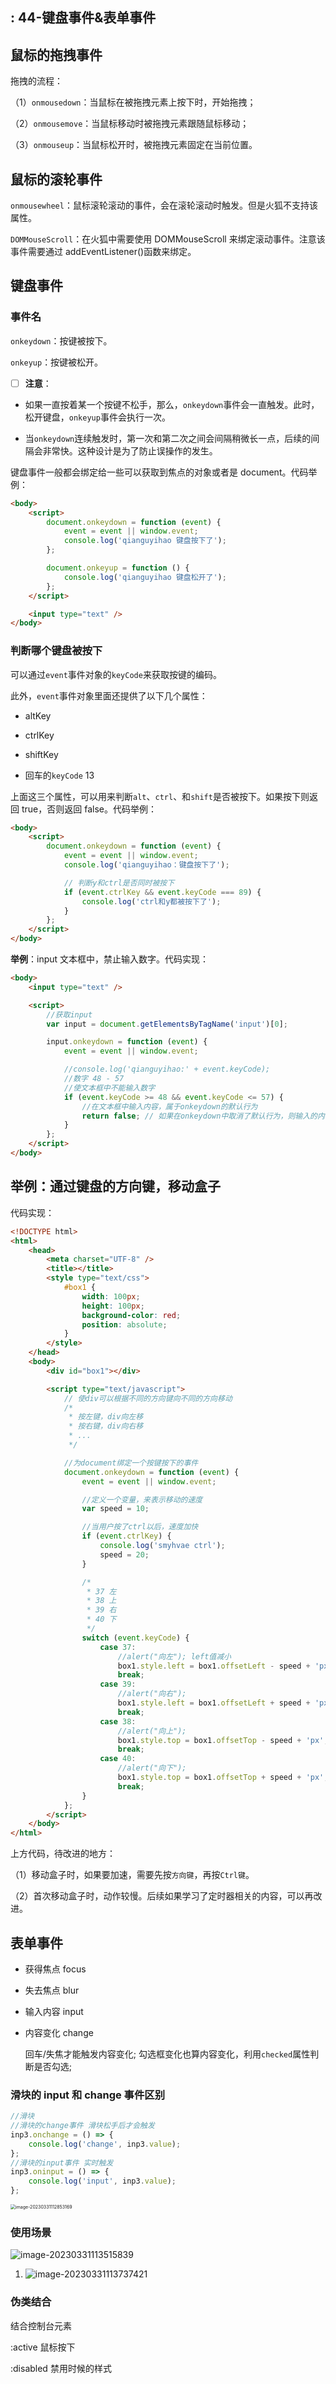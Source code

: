  : 44-键盘事件&表单事件
---

## 鼠标的拖拽事件

拖拽的流程：

（1）`onmousedown`：当鼠标在被拖拽元素上按下时，开始拖拽；

（2）`onmousemove`：当鼠标移动时被拖拽元素跟随鼠标移动；

（3）`onmouseup`：当鼠标松开时，被拖拽元素固定在当前位置。

## 鼠标的滚轮事件

`onmousewheel`：鼠标滚轮滚动的事件，会在滚轮滚动时触发。但是火狐不支持该属性。

`DOMMouseScroll`：在火狐中需要使用 DOMMouseScroll 来绑定滚动事件。注意该事件需要通过 addEventListener()函数来绑定。

## 键盘事件

### 事件名

`onkeydown`：按键被按下。

`onkeyup`：按键被松开。

- [ ] **注意**：

* 如果一直按着某一个按键不松手，那么，`onkeydown`事件会一直触发。此时，松开键盘，`onkeyup`事件会执行一次。

* 当`onkeydown`连续触发时，第一次和第二次之间会间隔稍微长一点，后续的间隔会非常快。这种设计是为了防止误操作的发生。

键盘事件一般都会绑定给一些可以获取到焦点的对象或者是 document。代码举例：

```html
<body>
	<script>
		document.onkeydown = function (event) {
			event = event || window.event;
			console.log('qianguyihao 键盘按下了');
		};

		document.onkeyup = function () {
			console.log('qianguyihao 键盘松开了');
		};
	</script>

	<input type="text" />
</body>
```

### 判断哪个键盘被按下

可以通过`event`事件对象的`keyCode`来获取按键的编码。

此外，`event`事件对象里面还提供了以下几个属性：

- altKey

- ctrlKey

- shiftKey

- 回车的`keyCode` 13

上面这三个属性，可以用来判断`alt`、`ctrl`、和`shift`是否被按下。如果按下则返回 true，否则返回 false。代码举例：

```html
<body>
	<script>
		document.onkeydown = function (event) {
			event = event || window.event;
			console.log('qianguyihao：键盘按下了');

			// 判断y和ctrl是否同时被按下
			if (event.ctrlKey && event.keyCode === 89) {
				console.log('ctrl和y都被按下了');
			}
		};
	</script>
</body>
```

**举例**：input 文本框中，禁止输入数字。代码实现：

```html
<body>
	<input type="text" />

	<script>
		//获取input
		var input = document.getElementsByTagName('input')[0];

		input.onkeydown = function (event) {
			event = event || window.event;

			//console.log('qianguyihao:' + event.keyCode);
			//数字 48 - 57
			//使文本框中不能输入数字
			if (event.keyCode >= 48 && event.keyCode <= 57) {
				//在文本框中输入内容，属于onkeydown的默认行为
				return false; // 如果在onkeydown中取消了默认行为，则输入的内容，不会出现在文本框中
			}
		};
	</script>
</body>
```

## 举例：通过键盘的方向键，移动盒子

代码实现：

```html
<!DOCTYPE html>
<html>
	<head>
		<meta charset="UTF-8" />
		<title></title>
		<style type="text/css">
			#box1 {
				width: 100px;
				height: 100px;
				background-color: red;
				position: absolute;
			}
		</style>
	</head>
	<body>
		<div id="box1"></div>

		<script type="text/javascript">
			// 使div可以根据不同的方向键向不同的方向移动
			/*
			 * 按左键，div向左移
			 * 按右键，div向右移
			 * ...
			 */

			//为document绑定一个按键按下的事件
			document.onkeydown = function (event) {
				event = event || window.event;

				//定义一个变量，来表示移动的速度
				var speed = 10;

				//当用户按了ctrl以后，速度加快
				if (event.ctrlKey) {
					console.log('smyhvae ctrl');
					speed = 20;
				}

				/*
				 * 37 左
				 * 38 上
				 * 39 右
				 * 40 下
				 */
				switch (event.keyCode) {
					case 37:
						//alert("向左"); left值减小
						box1.style.left = box1.offsetLeft - speed + 'px'; // 在初始值的基础之上，减去 speed 大小
						break;
					case 39:
						//alert("向右");
						box1.style.left = box1.offsetLeft + speed + 'px';
						break;
					case 38:
						//alert("向上");
						box1.style.top = box1.offsetTop - speed + 'px';
						break;
					case 40:
						//alert("向下");
						box1.style.top = box1.offsetTop + speed + 'px';
						break;
				}
			};
		</script>
	</body>
</html>
```

上方代码，待改进的地方：

（1）移动盒子时，如果要加速，需要先按`方向键`，再按`Ctrl键`。

（2）首次移动盒子时，动作较慢。后续如果学习了定时器相关的内容，可以再改进。

## 表单事件

- 获得焦点 focus

- 失去焦点 blur

- 输入内容 input

- 内容变化 change

  回车/失焦才能触发内容变化;
  勾选框变化也算内容变化，利用`checked`属性判断是否勾选;

### 滑块的 input 和 change 事件区别

```js
//滑块
//滑块的change事件 滑块松手后才会触发
inp3.onchange = () => {
	console.log('change', inp3.value);
};
//滑块的input事件 实时触发
inp3.oninput = () => {
	console.log('input', inp3.value);
};
```

<img src="https://raw.githubusercontent.com/zhanghaooss/clouding/master/img/image-20230331112853169.png" alt="image-20230331112853169" style="zoom:50%;" />

### 使用场景

![image-20230331113515839](https://raw.githubusercontent.com/zhanghaooss/clouding/master/img/image-20230331113515839.png)

1. ![image-20230331113737421](https://raw.githubusercontent.com/zhanghaooss/clouding/master/img/image-20230331113737421.png)

### 伪类结合

结合控制台元素

:active 鼠标按下

:disabled 禁用时候的样式
